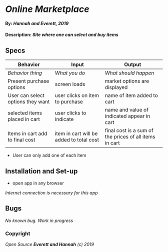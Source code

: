 # _Online Marketplace_

#### By: _Hannah and Everett, 2019_

#### Description: _Site where one can select and buy items_

## Specs

| Behavior | Input | Output |
| --- | --- | --- |
| _Behavior thing_ | _What you do_ | _What should happen_ |
| Present purchase options | screen loads | market options are displayed |
| User can select options they want | user clicks on item to purchase | name of item added to cart |
| selected items placed in cart | user clicks to indicate | name and value of indicated appear in cart |
| Items in cart add to final cost | item in cart will be added to total cost | final cost is a sum of the prices of all items in cart |

* User can only add one of each item

## Installation and Set-up

* open app in any browser

_Internet connection is necessary for this app_

## Bugs
_No known bug. Work in progress_

### Copyright
_Open Source **Everett and Hannah** (c) 2019_
